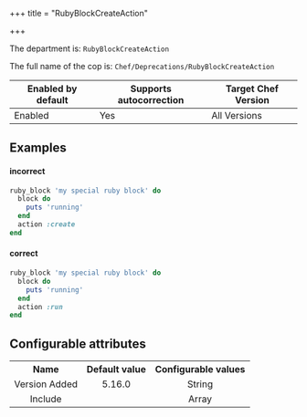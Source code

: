 +++
title = "RubyBlockCreateAction"

+++

<!-- This content is automatically generated. See https://github.com/chef/chef-web-docs/blob/main/generated/README.md -->

The department is: `RubyBlockCreateAction`

The full name of the cop is: `Chef/Deprecations/RubyBlockCreateAction`

| Enabled by default | Supports autocorrection | Target Chef Version |
| --- | --- | --- |
| Enabled | Yes | All Versions |

## Examples


#### incorrect

```ruby
ruby_block 'my special ruby block' do
  block do
    puts 'running'
  end
  action :create
end
```

#### correct

```ruby
ruby_block 'my special ruby block' do
  block do
    puts 'running'
  end
  action :run
end
```

## Configurable attributes

<table>
<tbody><tr>
<th>Name</th>
<th>Default value</th>
<th>Configurable values</th>
</tr>
<tr>
<td style="text-align:center">Version Added</td>
<td style="text-align:center">5.16.0</td>
<td style="text-align:center">String</td>
</tr>
<tr><td style="text-align:center">Include</td>
<td style="text-align:center"><ul>
</ul>
</td>
<td style="text-align:center">Array</td>
</tr></tbody></table>
